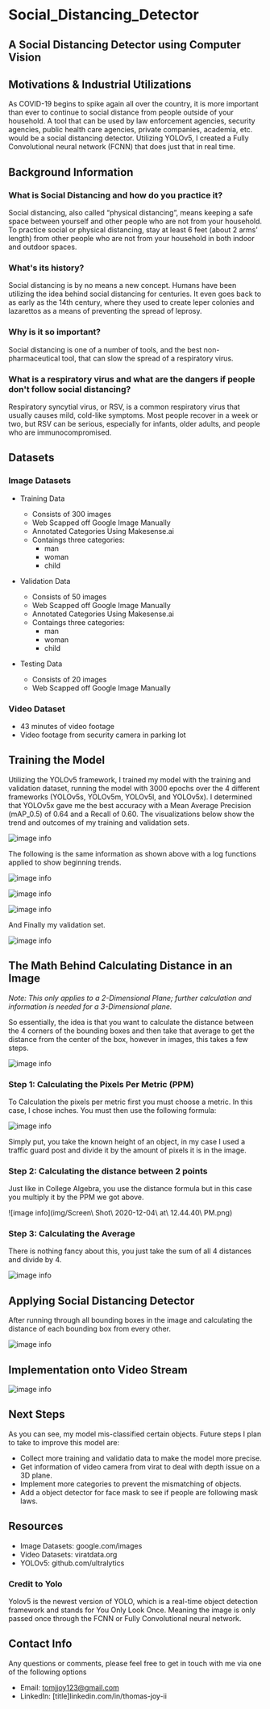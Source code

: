 # Social_Distancing_Detector
## A Social Distancing Detector using Computer Vision
## Motivations & Industrial Utilizations


As COVID-19 begins to spike again all over the country, it is more important than ever to continue to social distance from people outside of your household. A tool that can be used by law enforcement agencies, security agencies, public health care agencies, private companies, academia, etc. would be a social distancing detector. Utilizing YOLOv5, I created a Fully Convolutional neural network (FCNN) that does just that in real time. 


## Background Information
### What is Social Distancing and how do you practice it?

Social distancing, also called “physical distancing”, means keeping a safe space between yourself and other people who are not from your household. To practice social or physical distancing, stay at least 6 feet (about 2 arms’ length) from other people who are not from your household in both indoor and outdoor spaces.

### What's its history?

Social distancing is by no means a new concept. Humans have been utilizing the idea behind social distancing for centuries. It even goes back to as early as the 14th century, where they used to create leper colonies and lazarettos as a means of preventing the spread of leprosy.

### Why is it so important?

Social distancing is one of a number of tools, and the best non-pharmaceutical tool, that can slow the spread of a respiratory virus. 

### What is a respiratory virus and what are the dangers if people don't follow social distancing?

Respiratory syncytial virus, or RSV, is a common respiratory virus that usually causes mild, cold-like symptoms. Most people recover in a week or two, but RSV can be serious, especially for infants, older adults, and people who are immunocompromised.  


## Datasets

### Image Datasets
* Training Data
  * Consists of 300 images
  * Web Scapped off Google Image Manually
  * Annotated Categories Using Makesense.ai
  * Contaings three categories:
    * man
    * woman
    * child
    
* Validation Data
  * Consists of 50 images
  * Web Scapped off Google Image Manually
  * Annotated Categories Using Makesense.ai
  * Contaings three categories:
    * man
    * woman
    * child
    
* Testing Data
  * Consists of 20 images
  * Web Scapped off Google Image Manually
  
  
### Video Dataset
* 43 minutes of video footage
* Video footage from security camera in parking lot


## Training the Model

Utilizing the YOLOv5 framework, I trained my model with the training and validation dataset, running the model with 3000 epochs over the 4 different frameworks (YOLOv5s, YOLOv5m, YOLOv5l, and YOLOv5x). I determined that YOLOv5x gave me the best accuracy with a Mean Average Precision (mAP_0.5) of 0.64 and a Recall of 0.60. The visualizations below show the trend and outcomes of my training and validation sets.

![image info](img/metrics.png)

The following is the same information as shown above with a log functions applied to show beginning trends.

![image info](img/log_metrics.png)

![image info](img/media_images_Results_39004_0.png)

![image info](img/media_images_Results_39004_1.png)

And Finally my validation set.

![image info](img/media_images_Validation_38990_0.jpg)

## The Math Behind Calculating Distance in an Image

*Note: This only applies to a 2-Dimensional Plane; further calculation and information is needed for a 3-Dimensional plane.*

So essentially, the idea is that you want to calculate the distance between the 4 corners of the bounding boxes and then take that average to get the distance from the center of the box, however in images, this takes a few steps.

![image info](img/d_img.png)

### Step 1: Calculating the Pixels Per Metric (PPM)
To Calculation the pixels per metric first you must choose a metric. In this case, I chose inches. You must then use the following formula:

![image info](img/ppm2.png)

Simply put, you take the known height of an object, in my case I used a traffic guard post and divide it by the amount of pixels it is in the image.

### Step 2: Calculating the distance between 2 points

Just like in College Algebra, you use the distance formula but in this case you multiply it by the PPM we got above.

![image info](img/Screen\ Shot\ 2020-12-04\ at\ 12.44.40\ PM.png)

### Step 3: Calculating the Average

There is nothing fancy about this, you just take the sum of all 4 distances and divide by 4.

![image info](img/dbo.png)

## Applying Social Distancing Detector

After running through all bounding boxes in the image and calculating the distance of each bounding box from every other.

![image info](img/screenshot2.png)

## Implementation onto Video Stream

![image info](img/present_gif.gif)

## Next Steps

As you can see, my model mis-classified certain objects. Future steps I plan to take to improve this model are:

* Collect more training and validatio data to make the model more precise.
* Get information of video camera from virat to deal with depth issue on a 3D plane.
* Implement more categories to prevent the mismatching of objects.
* Add a object detector for face mask to see if people are following mask laws.

## Resources

* Image Datasets: google.com/images
* Video Datasets: viratdata.org
* YOLOv5: github.com/ultralytics

### Credit to Yolo
Yolov5 is the newest version of YOLO, which is a real-time object detection framework and stands for You Only Look Once. Meaning the image is only passed once through the FCNN or Fully Convolutional neural network.

## Contact Info
Any questions or comments, please feel free to get in touch with me via one of the following options
* Email: tomjjoy123@gmail.com
* LinkedIn: [title]linkedin.com/in/thomas-joy-ii
